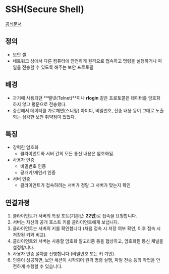 # SSH(Secure Shell)
[공식문서](https://www.ssh.com/academy/ssh)

## 정의

- 보안 셸
- 네트워크 상에서 다른 컴퓨터에 안전하게 원격으로 접속하고 명령을 실행하거나 파일을 전송할 수 있도록 해주는 보안 프로토콜

## 배경
- 과거에 사용되던 **텔넷(Telnet)**이나 **rlogin** 같은 프로토콜은 데이터를 암호화하지 않고 평문으로 전송했다.
- 중간에서 데이터를 가로채면(스니핑) 아이디, 비밀번호, 전송 내용 등이 그대로 노출되는 심각한 보안 취약점이 있었다.

## 특징
- 강력한 암호화
  - 클라이언트와 서버 간의 모든 통신 내용은 암호화됨.
- 사용자 인증
  -  비밀번호 인증
  -  공개키/개인키 인증
-  서버 인증
   -  클라이언트가 접속하려는 서버가 정말 그 서버가 맞는지 확인

## 연결과정

1. 클라이언트가 서버의 특정 포트(기본값: **22번**)로 접속을 요청합니다.
2. 서버는 자신의 공개 호스트 키를 클라이언트에게 보냅니다.
3. 클라이언트는 서버의 키를 확인합니다 (처음 접속 시 저장 여부 확인, 이후 접속 시 저장된 키와 비교).
4. 클라이언트와 서버는 사용할 암호화 알고리즘 등을 협상하고, 암호화된 통신 채널을 설정합니다.
5. 사용자 인증 절차를 진행합니다 (비밀번호 또는 키 기반).
6. 인증이 성공하면, 보안 세션이 시작되어 원격 명령 실행, 파일 전송 등의 작업을 안전하게 수행할 수 있습니다.